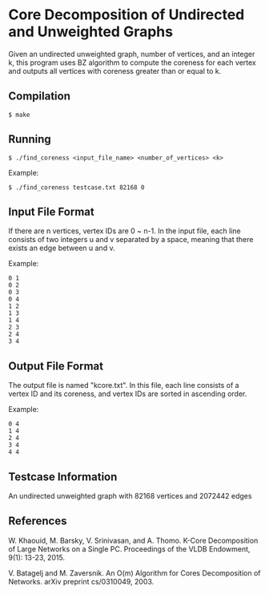 # Core Decomposition of Undirected and Unweighted Graphs
Given an undirected unweighted graph, number of vertices, and an integer k, this program uses BZ algorithm to compute the coreness for each vertex and outputs all vertices with coreness greater than or equal to k.
## Compilation
```
$ make
```
## Running
```
$ ./find_coreness <input_file_name> <number_of_vertices> <k>
```
Example:
```
$ ./find_coreness testcase.txt 82168 0
```
## Input File Format
If there are n vertices, vertex IDs are 0 ~ n-1. In the input file, each line consists of two integers u and v separated by a space, meaning that there exists an edge between u and v. 

Example:
```
0 1
0 2
0 3
0 4
1 2
1 3
1 4
2 3
2 4
3 4
```
## Output File Format
The output file is named "kcore.txt". In this file, each line consists of a vertex ID and its coreness, and vertex IDs are sorted in ascending order. 

Example:
```
0 4
1 4
2 4
3 4
4 4
```
## Testcase Information
An undirected unweighted graph with 82168 vertices and 2072442 edges
## References
W. Khaouid, M. Barsky, V. Srinivasan, and A. Thomo. K-Core Decomposition of Large Networks on a Single PC. Proceedings of the VLDB Endowment, 9(1): 13-23, 2015. 

V. Batagelj and M. Zaversnik. An O(m) Algorithm for Cores Decomposition of Networks. arXiv preprint cs/0310049, 2003. 
